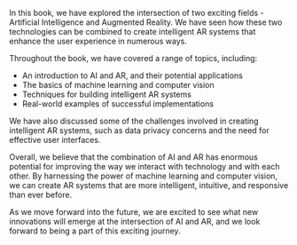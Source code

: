 

In this book, we have explored the intersection of two exciting fields - Artificial Intelligence and Augmented Reality. We have seen how these two technologies can be combined to create intelligent AR systems that enhance the user experience in numerous ways.

Throughout the book, we have covered a range of topics, including:

* An introduction to AI and AR, and their potential applications
* The basics of machine learning and computer vision
* Techniques for building intelligent AR systems
* Real-world examples of successful implementations

We have also discussed some of the challenges involved in creating intelligent AR systems, such as data privacy concerns and the need for effective user interfaces.

Overall, we believe that the combination of AI and AR has enormous potential for improving the way we interact with technology and with each other. By harnessing the power of machine learning and computer vision, we can create AR systems that are more intelligent, intuitive, and responsive than ever before.

As we move forward into the future, we are excited to see what new innovations will emerge at the intersection of AI and AR, and we look forward to being a part of this exciting journey.
